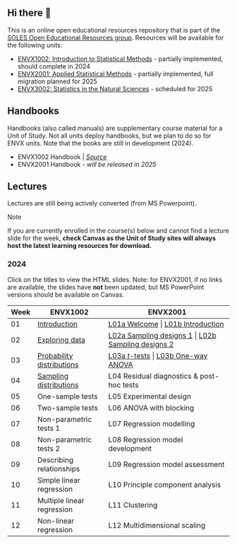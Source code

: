 ## Hi there 👋

<!--

**Here are some ideas to get you started:**

🙋‍♀️ A short introduction - what is your organization all about?
🌈 Contribution guidelines - how can the community get involved?
👩‍💻 Useful resources - where can the community find your docs? Is there anything else the community should know?
🍿 Fun facts - what does your team eat for breakfast?
🧙 Remember, you can do mighty things with the power of [Markdown](https://docs.github.com/github/writing-on-github/getting-started-with-writing-and-formatting-on-github/basic-writing-and-formatting-syntax)
-->

This is an online open educational resources repository that is part of the [SOLES Open Educational Resources group](https://github.com/usyd-soles-edu).
Resources will be available for the following units:

- [ENVX1002: Introduction to Statistical Methods](https://www.sydney.edu.au/units/ENVX1002) - partially implemented, should complete in 2024
- [ENVX2001: Applied Statistical Methods](https://www.sydney.edu.au/units/ENVX2001) - partially implemented, full migration planned for 2025
- [ENVX3002: Statistics in the Natural Sciences](https://www.sydney.edu.au/units/ENVX3002) - scheduled for 2025

## Handbooks

Handbooks (also called manuals) are supplementary course material for a Unit of Study. Not all units deploy handbooks, but we plan to do so for ENVX units. Note that the books are still in development (2024).

- ENVX1002 Handbook | [*Source*](https://github.com/ENVX-resources/ENVX1002-manual)
- ENVX2001 Handbook - *will be released in 2025*

## Lectures
Lectures are still being actively converted (from MS Powerpoint). 

> [!NOTE]
> If you are currently enrolled in the course(s) below and cannot find a lecture slide for the week,  **check Canvas as the Unit of Study sites will always host the latest learning resources for download.**

### 2024
Click on the titles to view the HTML slides. Note: for ENVX2001, if no links are available, the slides have **not** been updated, but MS PowerPoint versions should be available on Canvas.

| Week | ENVX1002 | ENVX2001 |
| --- | --- | --- |
| 01 | [Introduction][w01envx1001src] | [L01a Welcome][y2lect01] \| [L01b Introduction][y2lect02] |
| 02 | [Exploring data][w02envx1001src] | [L02a Sampling designs 1][y2lect03] \| [L02b Sampling designs 2][y2lect04] |
| 03 | [Probability distributions][w03envx1001src] | [L03a *t*-tests][y2lect05] \| [L03b One-way ANOVA][y2lect06]|
| 04 | [Sampling distributions][w04envx1001src] | L04 Residual diagnostics & post-hoc tests |
| 05 | One-sample tests | L05 Experimental design |
| 06 | Two-sample tests | L06 ANOVA with blocking |
| 07 | Non-parametric tests 1 | L07 Regression modelling |
| 08 | Non-parametric tests 2 | L08 Regression model development |
| 09 | Describing relationships | L09 Regression model assessment|
| 10 | Simple linear regression | L10 Principle component analysis |
| 11 | Multiple linear regression | L11 Clustering |
| 12 | Non-linear regression | L12 Multidimensional scaling |

<!-- ENVX1002 Links (update each year?) -->
[w01envx1001src]: https://github.com/ENVX-resources/ENVX1002-2024-Lecture-Topic01
[w01envx1001]: https://envx-resources.github.io/ENVX1002-2024-Lecture-Topic01
[w02envx1001src]: https://github.com/ENVX-resources/ENVX1002-2024-Lecture-Topic02
[w02envx1001]: https://envx-resources.github.io/ENVX1002-2024-Lecture-Topic02
[w03envx1001src]: https://github.com/ENVX-resources/ENVX1002-2024-Lecture-Topic03
[w03envx1001]: https://envx-resources.github.io/ENVX1002-2024-Lecture-Topic03
[w04envx1001src]: https://github.com/ENVX-resources/ENVX1002-2024-Lecture-Topic04
[w04envx1001]: https://envx-resources.github.io/ENVX1002-2024-Lecture-Topic04
[w05envx1001src]: https://github.com/ENVX-resources/ENVX1002-2024-Lecture-Topic05
[w05envx1001]: https://envx-resources.github.io/ENVX1002-2024-Lecture-Topic05
[w06envx1001src]: https://github.com/ENVX-resources/ENVX1002-2024-Lecture-Topic06
[w06envx1001]: https://envx-resources.github.io/ENVX1002-2024-Lecture-Topic06
[w07envx1001src]: https://github.com/ENVX-resources/ENVX1002-2024-Lecture-Topic07
[w07envx1001]: https://envx-resources.github.io/ENVX1002-2024-Lecture-Topic07
[w08envx1001src]: https://github.com/ENVX-resources/ENVX1002-2024-Lecture-Topic08
[w08envx1001]: https://envx-resources.github.io/ENVX1002-2024-Lecture-Topic08
[w09envx1001src]: https://github.com/ENVX-resources/ENVX1002-2024-Lecture-Topic09
[w09envx1001]: https://envx-resources.github.io/ENVX1002-2024-Lecture-Topic09
[w10envx1001src]: https://github.com/ENVX-resources/ENVX1002-2024-Lecture-Topic10
[w10envx1001]: https://envx-resources.github.io/ENVX1002-2024-Lecture-Topic10
[w11envx1001src]: https://github.com/ENVX-resources/ENVX1002-2024-Lecture-Topic11
[w11envx1001]: https://envx-resources.github.io/ENVX1002-2024-Lecture-Topic11
[w12envx1001src]: https://github.com/ENVX-resources/ENVX1002-2024-Lecture-Topic12
[w12envx1001]: https://envx-resources.github.io/ENVX1002-2024-Lecture-Topic12


<!-- ENVX2001 Links -->
<!-- Module 1 -->
[y2lect01]: https://github.com/ENVX-resources/ENVX2001-2024-Lecture-Topic01a
[y2lect02]: https://github.com/ENVX-resources/ENVX2001-2024-Lecture-Topic01b
[y2lect03]: https://github.com/ENVX-resources/ENVX2001-2024-Lecture-Topic02a
[y2lect04]: https://github.com/ENVX-resources/ENVX2001-2024-Lecture-Topic02b
[y2lect05]: https://github.com/ENVX-resources/ENVX2001-2024-Lecture-Topic03a
[y2lect06]: https://github.com/ENVX-resources/ENVX2001-2024-Lecture-Topic03b
<!-- Module 2 -->
[y2lect07]: README.md
[y2lect08]: README.md
[y2lect09]: README.md
<!-- Module 3 -->
[y2lect10]: README.md
[y2lect11]: README.md
[y2lect12]: README.md
<!-- Module 4 -->
[y2lect13]: README.md
[y2lect14]: README.md
[y2lect15]: README.md
<!-- Revision W13 -->
[y2lect16]: README.md
